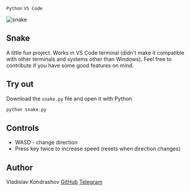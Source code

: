 `Python` `VS Code`

![snake](https://github.com/thehallowedfire/snake/assets/112851853/fc469bd4-f27c-445d-97cb-8d152f051921)

## Snake
A little fun project. Works in VS Code terminal (didn't make it compatible with other terminals and systems other than Windows). Feel free to contribute if you have some good features on mind.

## Try out
Download the `snake.py` file and open it with Python
```bash
python snake.py
```

## Controls
- WASD - change direction
- Press key twice to increase speed (resets when direction changes)

## Author
Vladislav Kondrashov
[GitHub](https://github.com/thehallowedfire/)
[Telegram](https://t.me/kondrashov_vlad)